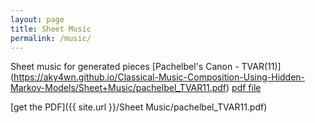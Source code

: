 ```yaml
---
layout: page
title: Sheet Music
permalink: /music/
---
```


Sheet music for generated pieces [Pachelbel's Canon - TVAR(11)] (https://aky4wn.github.io/Classical-Music-Composition-Using-Hidden-Markov-Models/Sheet+Music/pachelbel_TVAR11.pdf)
<a href="Sheet Music/pachelbel_TVAR11.pdf">pdf file</a>

[get the PDF]({{ site.url }}/Sheet Music/pachelbel_TVAR11.pdf)
